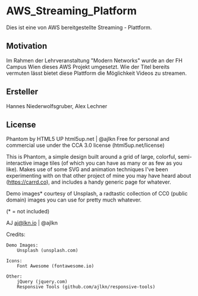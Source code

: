 # AWS_Streaming_Platform
Dies ist eine von AWS bereitgestellte Streaming - Plattform.

## Motivation
Im Rahmen der Lehrveranstaltung "Modern Networks" wurde an der FH Campus Wien dieses AWS Projekt umgesetzt. Wie der Titel bereits vermuten lässt bietet diese Plattform die Möglichkeit Videos zu streamen.

## Ersteller
Hannes Niederwolfsgruber, Alex Lechner

## License
Phantom by HTML5 UP
html5up.net | @ajlkn
Free for personal and commercial use under the CCA 3.0 license (html5up.net/license)


This is Phantom, a simple design built around a grid of large, colorful, semi-interactive
image tiles (of which you can have as many or as few as you like). Makes use of some
SVG and animation techniques I've been experimenting with on that other project of mine
you may have heard about (https://carrd.co), and includes a handy generic page for whatever.

Demo images* courtesy of Unsplash, a radtastic collection of CC0 (public domain) images
you can use for pretty much whatever.

(* = not included)

AJ
aj@lkn.io | @ajlkn


Credits:

	Demo Images:
		Unsplash (unsplash.com)

	Icons:
		Font Awesome (fontawesome.io)

	Other:
		jQuery (jquery.com)
		Responsive Tools (github.com/ajlkn/responsive-tools)
